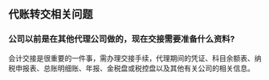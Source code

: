 
## 代账转交相关问题

### 公司以前是在其他代理公司做的，现在交接需要准备什么资料?

会计交接是很重要的一件事，需办理交接手续，代理期间的凭证、科目余额表、纳税申报表、总账明细账、年报、金税盘或税控盘以及其他有关公司的相关信息。

